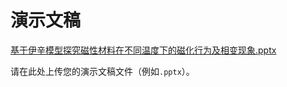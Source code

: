 # 演示文稿
[基于伊辛模型探究磁性材料在不同温度下的磁化行为及相变现象.pptx](https://github.com/user-attachments/files/20951750/default.pptx)

请在此处上传您的演示文稿文件（例如`.pptx`）。
